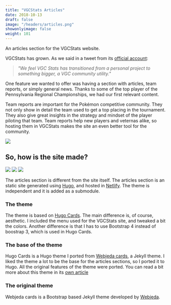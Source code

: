 ```yaml
---
title: "VGCStats Articles"
date: 2018-10-13
draft: false
image: "/headers/articles.png"
showonlyimage: false
weight: 101
---
```


An articles section for the VGCStats website.
<!--more-->

VGCStats has grown. As we said in a tweet from its [official account](https://twitter.com/vgcstats/status/1042128425190928387):

> *"We feel VGC Stats has transitioned from a personal project to something bigger, a VGC community utility."*

One feature we wanted to offer was having a section with articles, team reports, or simply general news. Thanks to some of the top player of the Pennsylvania Regional Championships, we had our first relevant content.

Team reports are important for the Pokémon competitive community. They not only show in detail the team used to get a top placing in the tournament. They also give great insights in the strategy and mindset of the player piloting that team. Team reports help new players and veternas alike, so hosting them in VGCStats makes the site an even better tool for the community.

![](/content/articles01.png)

## So, how is the site made?

<div class="stack-icons">
	<img src="/icons/hugo.svg">
	<img src="/icons/bootstrap.svg">
	<img src="/icons/netlify.svg">
</div>

The articles section is different from the site itself. The articles section is an static site generated using [Hugo](https://gohugo.io/), and hosted in [Netlify](https://www.netlify.com/). The theme is independent and it is added as a submodule.

### The theme

The theme is based on [Hugo Cards](https://hugo-cards-site.netlify.com/). The main difference is, of course, aesthetic. I included the menu used for the VGCStats site, and tweaked a bit the colors. Another difference is that I has to use Bootstrap 4 instead of boostrap 3, which is used in Hugo Cards.

### The base of the theme

Hugo Cards is a Hugo theme I ported from [Webjeda cards](https://webjeda.com/cards/), a Jekyll theme. I liked the theme a lot to be the base for the articles sections, so I ported it to Hugo. All the original features of the theme were ported. You can read a bit more about this theme in its [own article](/portfolio/hugo-cards)

### The original theme

Webjeda cards is a Bootstrap based Jekyll theme developed by [Webjeda](https://twitter.com/webjeda). 
